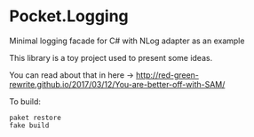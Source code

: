 # Pocket.Logging
Minimal logging facade for C# with NLog adapter as an example

This library is a toy project used to present some ideas.

You can read about that in here -> http://red-green-rewrite.github.io/2017/03/12/You-are-better-off-with-SAM/

To build:

```shell
paket restore
fake build
```
